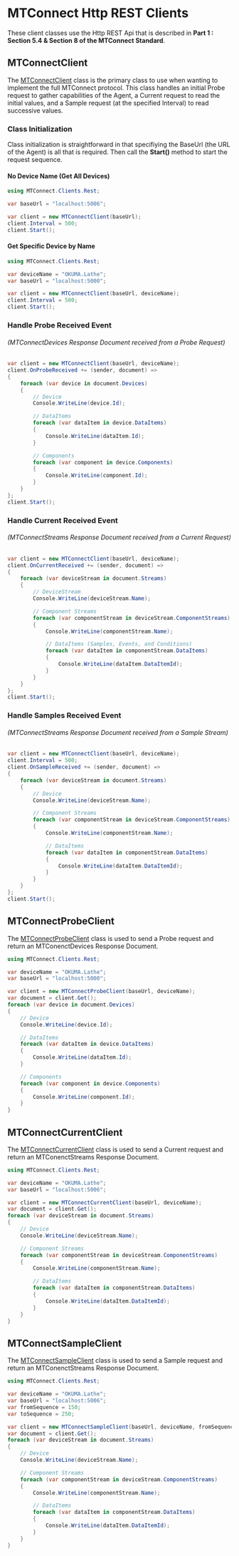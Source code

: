 # MTConnect Http REST Clients
These client classes use the Http REST Api that is described in **Part 1 : Section 5.4 & Section 8 of the MTConnect Standard**.

## MTConnectClient
The [MTConnectClient](MTConnectClient.cs) class is the primary class to use when wanting to implement the full MTConnect protocol. This class handles an initial Probe request to gather capabilities of the Agent, a Current request to read the initial values, and a Sample request (at the specified Interval) to read successive values.

### Class Initialization
Class initialization is straightforward in that specifiying the BaseUrl (the URL of the Agent) is all that is required. Then call the **Start()** method to start the request sequence.

#### No Device Name (Get All Devices)
```c#
using MTConnect.Clients.Rest;

var baseUrl = "localhost:5006";

var client = new MTConnectClient(baseUrl);
client.Interval = 500;
client.Start();
```

#### Get Specific Device by Name
```c#
using MTConnect.Clients.Rest;

var deviceName = "OKUMA.Lathe";
var baseUrl = "localhost:5000";

var client = new MTConnectClient(baseUrl, deviceName);
client.Interval = 500;
client.Start();
```

### Handle Probe Received Event
###### (MTConnectDevices Response Document received from a Probe Request)
```c#
var client = new MTConnectClient(baseUrl, deviceName);
client.OnProbeReceived += (sender, document) =>
{
    foreach (var device in document.Devices)
    {
        // Device
        Console.WriteLine(device.Id);

        // DataItems
        foreach (var dataItem in device.DataItems)
        {
            Console.WriteLine(dataItem.Id);
        }

        // Components
        foreach (var component in device.Components)
        {
            Console.WriteLine(component.Id);
        }
    }
};
client.Start();
```

### Handle Current Received Event
###### (MTConnectStreams Response Document received from a Current Request)
```c#
var client = new MTConnectClient(baseUrl, deviceName);
client.OnCurrentReceived += (sender, document) =>
{
    foreach (var deviceStream in document.Streams)
    {
        // DeviceStream
        Console.WriteLine(deviceStream.Name);

        // Component Streams
        foreach (var componentStream in deviceStream.ComponentStreams)
        {
            Console.WriteLine(componentStream.Name);

            // DataItems (Samples, Events, and Conditions)
            foreach (var dataItem in componentStream.DataItems)
            {
                Console.WriteLine(dataItem.DataItemId);
            }
        }
    }
};
client.Start();
```

### Handle Samples Received Event
###### (MTConnectStreams Response Document received from a Sample Stream)
```c#
var client = new MTConnectClient(baseUrl, deviceName);
client.Interval = 500;
client.OnSampleReceived += (sender, document) =>
{
    foreach (var deviceStream in document.Streams)
    {
        // Device
        Console.WriteLine(deviceStream.Name);

        // Component Streams
        foreach (var componentStream in deviceStream.ComponentStreams)
        {
            Console.WriteLine(componentStream.Name);

            // DataItems
            foreach (var dataItem in componentStream.DataItems)
            {
                Console.WriteLine(dataItem.DataItemId);
            }
        }
    }
};
client.Start();
```

## MTConnectProbeClient
The [MTConnectProbeClient](MTConnectProbeClient.cs) class is used to send a Probe request and return an MTConenctDevices Response Document.
```c#
using MTConnect.Clients.Rest;

var deviceName = "OKUMA.Lathe";
var baseUrl = "localhost:5000";

var client = new MTConnectProbeClient(baseUrl, deviceName);
var document = client.Get();
foreach (var device in document.Devices)
{
    // Device
    Console.WriteLine(device.Id);

    // DataItems
    foreach (var dataItem in device.DataItems)
    {
        Console.WriteLine(dataItem.Id);
    }

    // Components
    foreach (var component in device.Components)
    {
        Console.WriteLine(component.Id);
    }
}
```

## MTConnectCurrentClient
The [MTConnectCurrentClient](MTConnectCurrentClient.cs) class is used to send a Current request and return an MTConenctStreams Response Document.
```c#
using MTConnect.Clients.Rest;

var deviceName = "OKUMA.Lathe";
var baseUrl = "localhost:5006";

var client = new MTConnectCurrentClient(baseUrl, deviceName);
var document = client.Get();
foreach (var deviceStream in document.Streams)
{
    // Device
    Console.WriteLine(deviceStream.Name);

    // Component Streams
    foreach (var componentStream in deviceStream.ComponentStreams)
    {
        Console.WriteLine(componentStream.Name);

        // DataItems
        foreach (var dataItem in componentStream.DataItems)
        {
            Console.WriteLine(dataItem.DataItemId);
        }
    }
}
```

## MTConnectSampleClient
The [MTConnectSampleClient](MTConnectSampleClient.cs) class is used to send a Sample request and return an MTConenctStreams Response Document.
```c#
using MTConnect.Clients.Rest;

var deviceName = "OKUMA.Lathe";
var baseUrl = "localhost:5006";
var fromSequence = 150;
var toSequence = 250;

var client = new MTConnectSampleClient(baseUrl, deviceName, fromSequence, toSequence);
var document = client.Get();
foreach (var deviceStream in document.Streams)
{
    // Device
    Console.WriteLine(deviceStream.Name);

    // Component Streams
    foreach (var componentStream in deviceStream.ComponentStreams)
    {
        Console.WriteLine(componentStream.Name);

        // DataItems
        foreach (var dataItem in componentStream.DataItems)
        {
            Console.WriteLine(dataItem.DataItemId);
        }
    }
}
```
